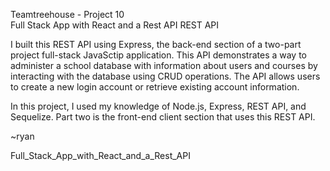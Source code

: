 Teamtreehouse - Project 10<br />
Full Stack App with React and a Rest API
REST API

I built this REST API using Express, the back-end section of a two-part project full-stack JavaSctip application. This API demonstrates a way to administer a school database with information about users and courses by interacting with the database using CRUD operations. The API allows users to create a new login account or retrieve existing account information.

In this project, I used my knowledge of Node.js, Express, REST API, and Sequelize. Part two is the front-end client section that uses this REST API.

~ryan 


Full_Stack_App_with_React_and_a_Rest_API